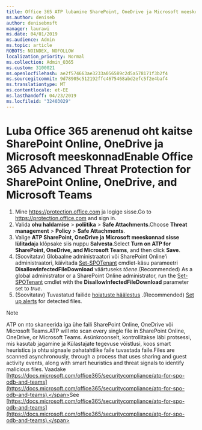 ```yaml
---
title: Office 365 ATP lubamine SharePoint, OneDrive ja Microsoft meeskonnad
ms.author: deniseb
author: denisebmsft
manager: laurawi
ms.date: 04/01/2019
ms.audience: Admin
ms.topic: article
ROBOTS: NOINDEX, NOFOLLOW
localization_priority: Normal
ms.collection: Admin_O365
ms.custom: 3100021
ms.openlocfilehash: ae2f574663ae3233a056589c2d5a578171f3b2f4
ms.sourcegitcommit: 9d78905c512192ffc4675468abd2efc5f2e4baf4
ms.translationtype: MT
ms.contentlocale: et-EE
ms.lasthandoff: 04/23/2019
ms.locfileid: "32403029"
---
```

# <a name="enable-office-365-advanced-threat-protection-for-sharepoint-online-onedrive-and-microsoft-teams"></a><span data-ttu-id="1f0fb-102">Luba Office 365 arenenud oht kaitse SharePoint Online, OneDrive ja Microsoft meeskonnad</span><span class="sxs-lookup"><span data-stu-id="1f0fb-102">Enable Office 365 Advanced Threat Protection for SharePoint Online, OneDrive, and Microsoft Teams</span></span>

1. <span data-ttu-id="1f0fb-103">Mine https://protection.office.com ja logige sisse.</span><span class="sxs-lookup"><span data-stu-id="1f0fb-103">Go to https://protection.office.com and sign in.</span></span>
2. <span data-ttu-id="1f0fb-104">Valida **ohu haldamise** > **poliitika** > **Safe Attachments**.</span><span class="sxs-lookup"><span data-stu-id="1f0fb-104">Choose **Threat management** > **Policy** > **Safe Attachments**.</span></span>
3. <span data-ttu-id="1f0fb-105">Valige **ATP SharePoint, OneDrive ja Microsoft meeskonnad sisse lülitada**ja klõpsake siis nuppu **Salvesta**.</span><span class="sxs-lookup"><span data-stu-id="1f0fb-105">Select **Turn on ATP for SharePoint, OneDrive, and Microsoft Teams**, and then click **Save**.</span></span>
4. <span data-ttu-id="1f0fb-106">(Soovitatav) Globaalne administraatori või SharePoint Online'i administraatori, käivitada [Set-SPOTenant](https://docs.microsoft.com/powershell/module/sharepoint-online/Set-SPOTenant?view=sharepoint-ps) cmdlet-käsu parameetri **DisallowInfectedFileDownload** väärtuseks *tõene*.</span><span class="sxs-lookup"><span data-stu-id="1f0fb-106">(Recommended) As a global administrator or a SharePoint Online administrator, run the [Set-SPOTenant](https://docs.microsoft.com/powershell/module/sharepoint-online/Set-SPOTenant?view=sharepoint-ps) cmdlet with the **DisallowInfectedFileDownload** parameter set to *true*.</span></span>
5. <span data-ttu-id="1f0fb-107">(Soovitatav) Tuvastatud failide [hoiatuste häälestus](https://docs.microsoft.com/office365/securitycompliance/turn-on-atp-for-spo-odb-and-teams#set-up-alerts-for-detected-files) .</span><span class="sxs-lookup"><span data-stu-id="1f0fb-107">(Recommended) [Set up alerts](https://docs.microsoft.com/office365/securitycompliance/turn-on-atp-for-spo-odb-and-teams#set-up-alerts-for-detected-files) for detected files.</span></span>

> [!NOTE]
> <span data-ttu-id="1f0fb-108">ATP on nto skaneerida iga ühe faili SharePoint Online, OneDrive või Microsoft Teams.</span><span class="sxs-lookup"><span data-stu-id="1f0fb-108">ATP will nto scan every single file in SharePoint Online, OneDrive, or Microsoft Teams.</span></span> <span data-ttu-id="1f0fb-109">Asünkroonselt, kontrollitakse läbi protsessi, mis kasutab jagamine ja Külastajate tegevuse võistlusi, koos smart heuristics ja ohtu signaale pahatahtlike faile tuvastada faile.</span><span class="sxs-lookup"><span data-stu-id="1f0fb-109">Files are scanned asynchronously, through a process that uses sharing and guest activity events, along with smart heuristics and threat signals to identify malicious files.</span></span> <span data-ttu-id="1f0fb-110">Vaadake [https://docs.microsoft.com/office365/securitycompliance/atp-for-spo-odb-and-teams](https://docs.microsoft.com/office365/securitycompliance/atp-for-spo-odb-and-teams).</span><span class="sxs-lookup"><span data-stu-id="1f0fb-110">See [https://docs.microsoft.com/office365/securitycompliance/atp-for-spo-odb-and-teams](https://docs.microsoft.com/office365/securitycompliance/atp-for-spo-odb-and-teams).</span></span>